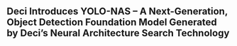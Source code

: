 ## Deci Introduces YOLO-NAS – A Next-Generation, Object Detection Foundation Model Generated by Deci’s Neural Architecture Search Technology
